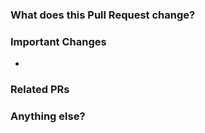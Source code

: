### What does this Pull Request change?
<!-- A couple of sentences is perfect -->

### Important Changes
<!-- Put them as a bulleted list. Any new packages installed or changes to shared pieces should be listed. -->
* 

### Related PRs
<!-- Feel free to delete this header if there are none -->

### Anything else?
<!-- Remember to link the issue you worked on in the sidebar, and to assign @phultquist as a reviewer! -->
